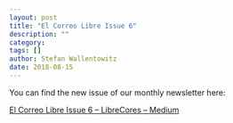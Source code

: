 ```yaml
---
layout: post
title: "El Correo Libre Issue 6"
description: ""
category:
tags: []
author: Stefan Wallentowitz
date: 2018-08-15
---
```


You can find the new issue of our monthly newsletter here:

<script async src="https://static.medium.com/embed.js"></script><a class="m-story" href="https://medium.com/librecores/el-correo-libre-issue-6-9206cbee73f4">El Correo Libre Issue 6 – LibreCores – Medium</a>
